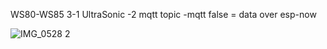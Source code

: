 WS80-WS85 3-1 UltraSonic
-2 mqtt topic
-mqtt false = data over esp-now


![IMG_0528 2](https://github.com/user-attachments/assets/76846441-5156-473b-9bf7-0a5b4d66472f)
